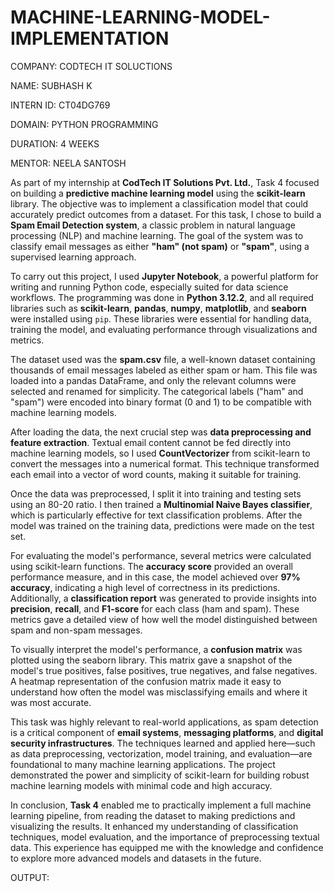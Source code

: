 # MACHINE-LEARNING-MODEL-IMPLEMENTATION

COMPANY: CODTECH IT SOLUCTIONS

NAME: SUBHASH K

INTERN ID: CT04DG769

DOMAIN: PYTHON PROGRAMMING

DURATION: 4 WEEKS

MENTOR: NEELA SANTOSH


As part of my internship at **CodTech IT Solutions Pvt. Ltd.**, Task 4 focused on building a **predictive machine learning model** using the **scikit-learn** library. The objective was to implement a classification model that could accurately predict outcomes from a dataset. For this task, I chose to build a **Spam Email Detection system**, a classic problem in natural language processing (NLP) and machine learning. The goal of the system was to classify email messages as either **"ham" (not spam)** or **"spam"**, using a supervised learning approach.

To carry out this project, I used **Jupyter Notebook**, a powerful platform for writing and running Python code, especially suited for data science workflows. The programming was done in **Python 3.12.2**, and all required libraries such as **scikit-learn**, **pandas**, **numpy**, **matplotlib**, and **seaborn** were installed using `pip`. These libraries were essential for handling data, training the model, and evaluating performance through visualizations and metrics.

The dataset used was the **spam.csv** file, a well-known dataset containing thousands of email messages labeled as either spam or ham. This file was loaded into a pandas DataFrame, and only the relevant columns were selected and renamed for simplicity. The categorical labels ("ham" and "spam") were encoded into binary format (0 and 1) to be compatible with machine learning models.

After loading the data, the next crucial step was **data preprocessing and feature extraction**. Textual email content cannot be fed directly into machine learning models, so I used **CountVectorizer** from scikit-learn to convert the messages into a numerical format. This technique transformed each email into a vector of word counts, making it suitable for training.

Once the data was preprocessed, I split it into training and testing sets using an 80-20 ratio. I then trained a **Multinomial Naive Bayes classifier**, which is particularly effective for text classification problems. After the model was trained on the training data, predictions were made on the test set.

For evaluating the model's performance, several metrics were calculated using scikit-learn functions. The **accuracy score** provided an overall performance measure, and in this case, the model achieved over **97% accuracy**, indicating a high level of correctness in its predictions. Additionally, a **classification report** was generated to provide insights into **precision**, **recall**, and **F1-score** for each class (ham and spam). These metrics gave a detailed view of how well the model distinguished between spam and non-spam messages.

To visually interpret the model's performance, a **confusion matrix** was plotted using the seaborn library. This matrix gave a snapshot of the model's true positives, false positives, true negatives, and false negatives. A heatmap representation of the confusion matrix made it easy to understand how often the model was misclassifying emails and where it was most accurate.

This task was highly relevant to real-world applications, as spam detection is a critical component of **email systems**, **messaging platforms**, and **digital security infrastructures**. The techniques learned and applied here—such as data preprocessing, vectorization, model training, and evaluation—are foundational to many machine learning applications. The project demonstrated the power and simplicity of scikit-learn for building robust machine learning models with minimal code and high accuracy.

In conclusion, **Task 4** enabled me to practically implement a full machine learning pipeline, from reading the dataset to making predictions and visualizing the results. It enhanced my understanding of classification techniques, model evaluation, and the importance of preprocessing textual data. This experience has equipped me with the knowledge and confidence to explore more advanced models and datasets in the future.

OUTPUT:

